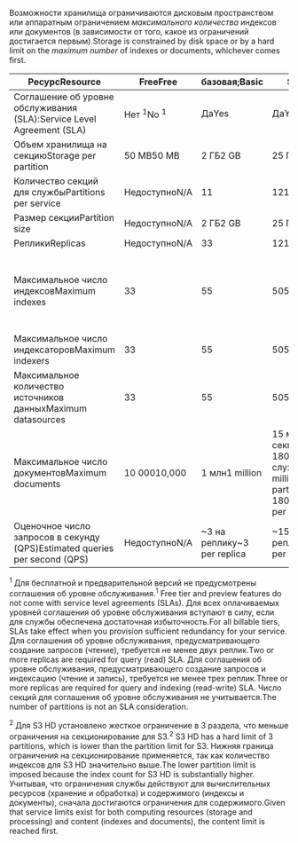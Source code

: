 <span data-ttu-id="a3228-101">Возможности хранилища ограничиваются дисковым пространством или аппаратным ограничением *максимального количества* индексов или документов (в зависимости от того, какое из ограничений достигается первым).</span><span class="sxs-lookup"><span data-stu-id="a3228-101">Storage is constrained by disk space or by a hard limit on the *maximum number* of indexes or documents, whichever comes first.</span></span>

| <span data-ttu-id="a3228-102">Ресурс</span><span class="sxs-lookup"><span data-stu-id="a3228-102">Resource</span></span> | <span data-ttu-id="a3228-103">Free</span><span class="sxs-lookup"><span data-stu-id="a3228-103">Free</span></span> | <span data-ttu-id="a3228-104">базовая;</span><span class="sxs-lookup"><span data-stu-id="a3228-104">Basic</span></span> | <span data-ttu-id="a3228-105">S1</span><span class="sxs-lookup"><span data-stu-id="a3228-105">S1</span></span> | <span data-ttu-id="a3228-106">S2</span><span class="sxs-lookup"><span data-stu-id="a3228-106">S2</span></span> | <span data-ttu-id="a3228-107">S3</span><span class="sxs-lookup"><span data-stu-id="a3228-107">S3</span></span> | <span data-ttu-id="a3228-108">S3 HD</span><span class="sxs-lookup"><span data-stu-id="a3228-108">S3 HD</span></span> |
| --- | --- | --- | --- | --- | --- | --- |
| <span data-ttu-id="a3228-109">Соглашение об уровне обслуживания (SLA):</span><span class="sxs-lookup"><span data-stu-id="a3228-109">Service Level Agreement (SLA)</span></span> |<span data-ttu-id="a3228-110">Нет <sup>1</sup></span><span class="sxs-lookup"><span data-stu-id="a3228-110">No <sup>1</sup></span></span> |<span data-ttu-id="a3228-111">Да</span><span class="sxs-lookup"><span data-stu-id="a3228-111">Yes</span></span> |<span data-ttu-id="a3228-112">Да</span><span class="sxs-lookup"><span data-stu-id="a3228-112">Yes</span></span> |<span data-ttu-id="a3228-113">Да</span><span class="sxs-lookup"><span data-stu-id="a3228-113">Yes</span></span> |<span data-ttu-id="a3228-114">Да</span><span class="sxs-lookup"><span data-stu-id="a3228-114">Yes</span></span> |<span data-ttu-id="a3228-115">Да</span><span class="sxs-lookup"><span data-stu-id="a3228-115">Yes</span></span> |
| <span data-ttu-id="a3228-116">Объем хранилища на секцию</span><span class="sxs-lookup"><span data-stu-id="a3228-116">Storage per partition</span></span> |<span data-ttu-id="a3228-117">50 MB</span><span class="sxs-lookup"><span data-stu-id="a3228-117">50 MB</span></span> |<span data-ttu-id="a3228-118">2 ГБ</span><span class="sxs-lookup"><span data-stu-id="a3228-118">2 GB</span></span> |<span data-ttu-id="a3228-119">25 ГБ</span><span class="sxs-lookup"><span data-stu-id="a3228-119">25 GB</span></span> |<span data-ttu-id="a3228-120">100 ГБ</span><span class="sxs-lookup"><span data-stu-id="a3228-120">100 GB</span></span> |<span data-ttu-id="a3228-121">200 ГБ</span><span class="sxs-lookup"><span data-stu-id="a3228-121">200 GB</span></span> |<span data-ttu-id="a3228-122">200 ГБ</span><span class="sxs-lookup"><span data-stu-id="a3228-122">200 GB</span></span> |
| <span data-ttu-id="a3228-123">Количество секций для службы</span><span class="sxs-lookup"><span data-stu-id="a3228-123">Partitions per service</span></span> |<span data-ttu-id="a3228-124">Недоступно</span><span class="sxs-lookup"><span data-stu-id="a3228-124">N/A</span></span> |<span data-ttu-id="a3228-125">1</span><span class="sxs-lookup"><span data-stu-id="a3228-125">1</span></span> |<span data-ttu-id="a3228-126">12</span><span class="sxs-lookup"><span data-stu-id="a3228-126">12</span></span> |<span data-ttu-id="a3228-127">12</span><span class="sxs-lookup"><span data-stu-id="a3228-127">12</span></span> |<span data-ttu-id="a3228-128">12</span><span class="sxs-lookup"><span data-stu-id="a3228-128">12</span></span> |<span data-ttu-id="a3228-129">3 <sup>2</sup></span><span class="sxs-lookup"><span data-stu-id="a3228-129">3 <sup>2</sup></span></span> |
| <span data-ttu-id="a3228-130">Размер секции</span><span class="sxs-lookup"><span data-stu-id="a3228-130">Partition size</span></span> |<span data-ttu-id="a3228-131">Недоступно</span><span class="sxs-lookup"><span data-stu-id="a3228-131">N/A</span></span> |<span data-ttu-id="a3228-132">2 ГБ</span><span class="sxs-lookup"><span data-stu-id="a3228-132">2 GB</span></span> |<span data-ttu-id="a3228-133">25 ГБ</span><span class="sxs-lookup"><span data-stu-id="a3228-133">25 GB</span></span> |<span data-ttu-id="a3228-134">100 ГБ</span><span class="sxs-lookup"><span data-stu-id="a3228-134">100 GB</span></span> |<span data-ttu-id="a3228-135">200 ГБ</span><span class="sxs-lookup"><span data-stu-id="a3228-135">200 GB</span></span> |<span data-ttu-id="a3228-136">200 ГБ</span><span class="sxs-lookup"><span data-stu-id="a3228-136">200 GB</span></span> |
| <span data-ttu-id="a3228-137">Реплики</span><span class="sxs-lookup"><span data-stu-id="a3228-137">Replicas</span></span> |<span data-ttu-id="a3228-138">Недоступно</span><span class="sxs-lookup"><span data-stu-id="a3228-138">N/A</span></span> |<span data-ttu-id="a3228-139">3</span><span class="sxs-lookup"><span data-stu-id="a3228-139">3</span></span> |<span data-ttu-id="a3228-140">12</span><span class="sxs-lookup"><span data-stu-id="a3228-140">12</span></span> |<span data-ttu-id="a3228-141">12</span><span class="sxs-lookup"><span data-stu-id="a3228-141">12</span></span> |<span data-ttu-id="a3228-142">12</span><span class="sxs-lookup"><span data-stu-id="a3228-142">12</span></span> |<span data-ttu-id="a3228-143">12</span><span class="sxs-lookup"><span data-stu-id="a3228-143">12</span></span> |
| <span data-ttu-id="a3228-144">Максимальное число индексов</span><span class="sxs-lookup"><span data-stu-id="a3228-144">Maximum indexes</span></span> |<span data-ttu-id="a3228-145">3</span><span class="sxs-lookup"><span data-stu-id="a3228-145">3</span></span> |<span data-ttu-id="a3228-146">5</span><span class="sxs-lookup"><span data-stu-id="a3228-146">5</span></span> |<span data-ttu-id="a3228-147">50</span><span class="sxs-lookup"><span data-stu-id="a3228-147">50</span></span> |<span data-ttu-id="a3228-148">200</span><span class="sxs-lookup"><span data-stu-id="a3228-148">200</span></span> |<span data-ttu-id="a3228-149">200</span><span class="sxs-lookup"><span data-stu-id="a3228-149">200</span></span> |<span data-ttu-id="a3228-150">1000 на секцию или 3000 на службу</span><span class="sxs-lookup"><span data-stu-id="a3228-150">1000 per partition or 3000 per service</span></span> |
| <span data-ttu-id="a3228-151">Максимальное число индексаторов</span><span class="sxs-lookup"><span data-stu-id="a3228-151">Maximum indexers</span></span> |<span data-ttu-id="a3228-152">3</span><span class="sxs-lookup"><span data-stu-id="a3228-152">3</span></span> |<span data-ttu-id="a3228-153">5</span><span class="sxs-lookup"><span data-stu-id="a3228-153">5</span></span> |<span data-ttu-id="a3228-154">50</span><span class="sxs-lookup"><span data-stu-id="a3228-154">50</span></span> |<span data-ttu-id="a3228-155">200</span><span class="sxs-lookup"><span data-stu-id="a3228-155">200</span></span> |<span data-ttu-id="a3228-156">200</span><span class="sxs-lookup"><span data-stu-id="a3228-156">200</span></span> |<span data-ttu-id="a3228-157">Без поддержки индексатора</span><span class="sxs-lookup"><span data-stu-id="a3228-157">No indexer support</span></span> |
| <span data-ttu-id="a3228-158">Максимальное количество источников данных</span><span class="sxs-lookup"><span data-stu-id="a3228-158">Maximum datasources</span></span> |<span data-ttu-id="a3228-159">3</span><span class="sxs-lookup"><span data-stu-id="a3228-159">3</span></span> |<span data-ttu-id="a3228-160">5</span><span class="sxs-lookup"><span data-stu-id="a3228-160">5</span></span> |<span data-ttu-id="a3228-161">50</span><span class="sxs-lookup"><span data-stu-id="a3228-161">50</span></span> |<span data-ttu-id="a3228-162">200</span><span class="sxs-lookup"><span data-stu-id="a3228-162">200</span></span> |<span data-ttu-id="a3228-163">200</span><span class="sxs-lookup"><span data-stu-id="a3228-163">200</span></span> |<span data-ttu-id="a3228-164">Без поддержки индексатора</span><span class="sxs-lookup"><span data-stu-id="a3228-164">No indexer support</span></span> |
| <span data-ttu-id="a3228-165">Максимальное число документов</span><span class="sxs-lookup"><span data-stu-id="a3228-165">Maximum documents</span></span> |<span data-ttu-id="a3228-166">10 000</span><span class="sxs-lookup"><span data-stu-id="a3228-166">10,000</span></span> |<span data-ttu-id="a3228-167">1 млн</span><span class="sxs-lookup"><span data-stu-id="a3228-167">1 million</span></span> |<span data-ttu-id="a3228-168">15 млн на секцию или 180 млн на службу</span><span class="sxs-lookup"><span data-stu-id="a3228-168">15 million per partition or 180 million per service</span></span> |<span data-ttu-id="a3228-169">60 млн на секцию или 720 млн на службу</span><span class="sxs-lookup"><span data-stu-id="a3228-169">60 million per partition or 720 million per service</span></span> |<span data-ttu-id="a3228-170">120 млн на секцию или 1,4 млрд на службу</span><span class="sxs-lookup"><span data-stu-id="a3228-170">120 million per partition or 1.4 billion per service</span></span> |<span data-ttu-id="a3228-171">1 млн на индекс или 200 млн на секцию</span><span class="sxs-lookup"><span data-stu-id="a3228-171">1 million per index or 200 million per partition</span></span> |
| <span data-ttu-id="a3228-172">Оценочное число запросов в секунду (QPS)</span><span class="sxs-lookup"><span data-stu-id="a3228-172">Estimated queries per second (QPS)</span></span> |<span data-ttu-id="a3228-173">Недоступно</span><span class="sxs-lookup"><span data-stu-id="a3228-173">N/A</span></span> |<span data-ttu-id="a3228-174">~3 на реплику</span><span class="sxs-lookup"><span data-stu-id="a3228-174">~3 per replica</span></span> |<span data-ttu-id="a3228-175">~15 на реплику</span><span class="sxs-lookup"><span data-stu-id="a3228-175">~15 per replica</span></span> |<span data-ttu-id="a3228-176">~60 на реплику</span><span class="sxs-lookup"><span data-stu-id="a3228-176">~60 per replica</span></span> |<span data-ttu-id="a3228-177">~60 на реплику</span><span class="sxs-lookup"><span data-stu-id="a3228-177">~60 per replica</span></span> |<span data-ttu-id="a3228-178">Больше 60 на реплику</span><span class="sxs-lookup"><span data-stu-id="a3228-178">>60 per replica</span></span> |

<span data-ttu-id="a3228-179"><sup>1</sup> Для бесплатной и предварительной версий не предусмотрены соглашения об уровне обслуживания.</span><span class="sxs-lookup"><span data-stu-id="a3228-179"><sup>1</sup> Free tier and preview features do not come with service level agreements (SLAs).</span></span> <span data-ttu-id="a3228-180">Для всех оплачиваемых уровней соглашения об уровне обслуживания вступают в силу, если для службы обеспечена достаточная избыточность.</span><span class="sxs-lookup"><span data-stu-id="a3228-180">For all billable tiers, SLAs take effect when you provision sufficient redundancy for your service.</span></span> <span data-ttu-id="a3228-181">Для соглашения об уровне обслуживания, предусматривающего создание запросов (чтение), требуется не менее двух реплик.</span><span class="sxs-lookup"><span data-stu-id="a3228-181">Two or more replicas are required for query (read) SLA.</span></span> <span data-ttu-id="a3228-182">Для соглашения об уровне обслуживания, предусматривающего создание запросов и индексацию (чтение и запись), требуется не менее трех реплик.</span><span class="sxs-lookup"><span data-stu-id="a3228-182">Three or more replicas are required for query and indexing (read-write) SLA.</span></span> <span data-ttu-id="a3228-183">Число секций для соглашения об уровне обслуживания не учитывается.</span><span class="sxs-lookup"><span data-stu-id="a3228-183">The number of partitions is not an SLA consideration.</span></span> 

<span data-ttu-id="a3228-184"><sup>2</sup> Для S3 HD установлено жесткое ограничение в 3 раздела, что меньше ограничения на секционирование для S3.</span><span class="sxs-lookup"><span data-stu-id="a3228-184"><sup>2</sup> S3 HD has a hard limit of 3 partitions, which is lower than the partition limit for S3.</span></span> <span data-ttu-id="a3228-185">Нижняя граница ограничения на секционирование применяется, так как количество индексов для S3 HD значительно выше.</span><span class="sxs-lookup"><span data-stu-id="a3228-185">The lower partition limit is imposed because the index count for S3 HD is substantially higher.</span></span> <span data-ttu-id="a3228-186">Учитывая, что ограничения службы действуют для вычислительных ресурсов (хранение и обработка) и содержимого (индексы и документы), сначала достигаются ограничения для содержимого.</span><span class="sxs-lookup"><span data-stu-id="a3228-186">Given that service limits exist for both computing resources (storage and processing) and content (indexes and documents), the content limit is reached first.</span></span>
